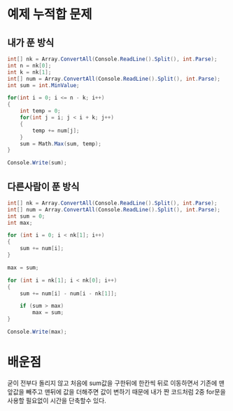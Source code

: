 # 예제 누적합 문제

## 내가 푼 방식
``` cs
int[] nk = Array.ConvertAll(Console.ReadLine().Split(), int.Parse);
int n = nk[0];
int k = nk[1];
int[] num = Array.ConvertAll(Console.ReadLine().Split(), int.Parse);
int sum = int.MinValue;

for(int i = 0; i <= n - k; i++)
{
    int temp = 0;
    for(int j = i; j < i + k; j++)
    {
        temp += num[j];
    }
    sum = Math.Max(sum, temp);
}

Console.Write(sum);
```

## 다른사람이 푼 방식
```cs
int[] nk = Array.ConvertAll(Console.ReadLine().Split(), int.Parse);
int[] num = Array.ConvertAll(Console.ReadLine().Split(), int.Parse);
int sum = 0;
int max;

for (int i = 0; i < nk[1]; i++)
{
    sum += num[i];
}

max = sum;

for (int i = nk[1]; i < nk[0]; i++)
{
    sum += num[i] - num[i - nk[1]];

    if (sum > max)
        max = sum;
}

Console.Write(max);
```
# 배운점
굳이 전부다 돌리지 않고 처음에 sum값을 구한뒤에 한칸씩 뒤로 이동하면서 기존에 맨앞값을 빼주고 맨뒤에 값을 더해주면 값이 변하기 때문에 내가 짠 코드처럼 2중 for문을 사용할 필요없이 시간을 단축할수 있다.  

